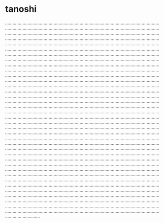 # tanoshi

........................................................................................................................................................................................................................................................................................................................................................................................................................................................................................................................................................................................................................................................................................................................................................................................................................................................................................................................................................................................................................................................................................................................................................................................................................................................................................................................................................................................................................................................................................................................................................................................................................................................................................................................................................................................................................................................................................................................................................................................................................................................................................................................................................................................................................................................................................................................................................................................................................................................................................................................................................................................................................................................................................................................................................................................................................................................................................................................................................................................................................................................................................................................................................................................................................................................................................................................................................................................................................................................................................................................................................................................................................................................................................................................................................................................................................................................................................................................................................................................................................................................................................................................................................................................................................................................................................................................................................................................................................................................................................................................................................................................................................................................................................................................................................................................................